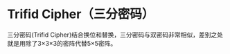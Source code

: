 Trifid Cipher（三分密码）
=============================


三分密码(Trifid Cipher)结合换位和替换，三分密码与双密码非常相似，差别之处就是用除了3×3×3的密阵代替5×5密阵。


